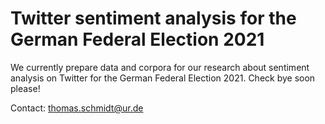 # Twitter sentiment analysis for the German Federal Election 2021

We currently prepare data and corpora for our research about sentiment analysis on Twitter for the German Federal Election 2021.
Check bye soon please!

Contact: thomas.schmidt@ur.de
